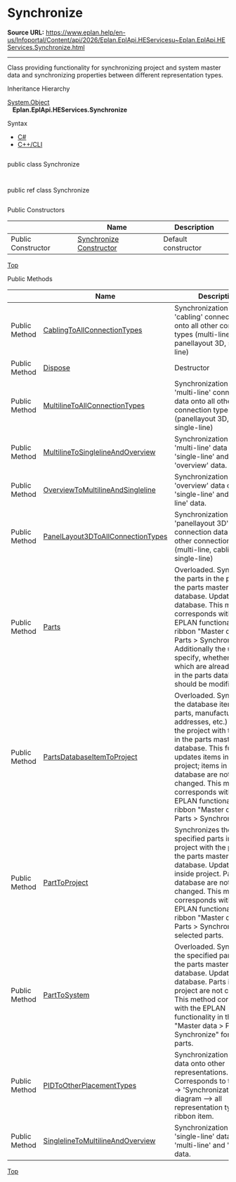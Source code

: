 # Synchronize

**Source URL:** https://www.eplan.help/en-us/Infoportal/Content/api/2026/Eplan.EplApi.HEServicesu~Eplan.EplApi.HEServices.Synchronize.html

---

Class providing functionality for synchronizing project and system master data and synchronizing properties between different representation types.

Inheritance Hierarchy

[System.Object](#)  
   **Eplan.EplApi.HEServices.Synchronize**

Syntax

- [C#](#i-syntax-CS)
- [C++/CLI](#i-syntax-CPP2005)

```
```
public class Synchronize
```
```

```
```
public ref class Synchronize
```
```



Public Constructors

|  | Name | Description |
| --- | --- | --- |
| Public Constructor | [Synchronize Constructor](Eplan.EplApi.HEServicesu~Eplan.EplApi.HEServices.Synchronize~_ctor.html) | Default constructor |

[Top](#top)




Public Methods

|  | Name | Description |
| --- | --- | --- |
| Public Method | [CablingToAllConnectionTypes](Eplan.EplApi.HEServicesu~Eplan.EplApi.HEServices.Synchronize~CablingToAllConnectionTypes.html) | Synchronization from 'cabling' connection data onto all other connection types (multi-line, panellayout 3D, single-line) |
| Public Method | [Dispose](Eplan.EplApi.HEServicesu~Eplan.EplApi.HEServices.Synchronize~Dispose().html) | Destructor |
| Public Method | [MultilineToAllConnectionTypes](Eplan.EplApi.HEServicesu~Eplan.EplApi.HEServices.Synchronize~MultilineToAllConnectionTypes.html) | Synchronization from 'multi-line' connection data onto all other connection types (panellayout 3D, cabling, single-line) |
| Public Method | [MultilineToSinglelineAndOverview](Eplan.EplApi.HEServicesu~Eplan.EplApi.HEServices.Synchronize~MultilineToSinglelineAndOverview.html) | Synchronization from 'multi-line' data onto 'single-line' and 'overview' data. |
| Public Method | [OverviewToMultilineAndSingleline](Eplan.EplApi.HEServicesu~Eplan.EplApi.HEServices.Synchronize~OverviewToMultilineAndSingleline.html) | Synchronization from 'overview' data onto 'single-line' and 'multi-line' data. |
| Public Method | [PanelLayout3DToAllConnectionTypes](Eplan.EplApi.HEServicesu~Eplan.EplApi.HEServices.Synchronize~PanelLayout3DToAllConnectionTypes.html) | Synchronization from 'panellayout 3D' connection data onto all other connection types (multi-line, cabling, single-line) |
| Public Method | [Parts](Eplan.EplApi.HEServicesu~Eplan.EplApi.HEServices.Synchronize~Parts.html) | Overloaded. Synchronizes the parts in the project to the parts master database. Updates parts database. This method corresponds with the EPLAN functionality in the ribbon "Master data \> Parts \> Synchronize". Additionally the user can specify, whether parts, which are already existing in the parts database, should be modified. |
| Public Method | [PartsDatabaseItemToProject](Eplan.EplApi.HEServicesu~Eplan.EplApi.HEServices.Synchronize~PartsDatabaseItemToProject.html) | Overloaded. Synchronizes the database items (like parts, manufactures addresses, etc.) stored in the project with the items in the parts master database. This function updates items inside project; items in the database are not changed. This method corresponds with the EPLAN functionality in the ribbon "Master data \> Parts \> Synchronize". |
| Public Method | [PartToProject](Eplan.EplApi.HEServicesu~Eplan.EplApi.HEServices.Synchronize~PartToProject.html) | Synchronizes the specified parts inside the project with the parts in the parts master database. Updates parts inside project. Parts in the database are not changed. This method corresponds with the EPLAN functionality in the ribbon "Master data \> Parts \> Synchronize" for selected parts. |
| Public Method | [PartToSystem](Eplan.EplApi.HEServicesu~Eplan.EplApi.HEServices.Synchronize~PartToSystem.html) | Overloaded. Synchronizes the specified parts into the parts master database. Updates parts database. Parts in the project are not changed. This method corresponds with the EPLAN functionality in the ribbon "Master data \> Parts \> Synchronize" for selected parts. |
| Public Method | [PIDToOtherPlacementTypes](Eplan.EplApi.HEServicesu~Eplan.EplApi.HEServices.Synchronize~PIDToOtherPlacementTypes.html) | Synchronization from PID data onto other representations. Corresponds to the Tools' -> 'Synchronization' -> 'PI diagram --> all representation types' ribbon item. |
| Public Method | [SinglelineToMultilineAndOverview](Eplan.EplApi.HEServicesu~Eplan.EplApi.HEServices.Synchronize~SinglelineToMultilineAndOverview.html) | Synchronization from 'single-line' data onto 'multi-line' and 'overview' data. |

[Top](#top)
